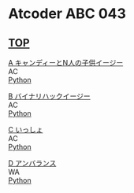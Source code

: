 # Atcoder ABC 043

## [TOP](https://atcoder.jp/contests/abc043)  

[A キャンディーとN人の子供イージー](https://atcoder.jp/contests/abc043/tasks/abc043_a)  
AC  
[Python](https://atcoder.jp/contests/abc043/submissions/15399715)  

[B バイナリハックイージー](https://atcoder.jp/contests/abc043/tasks/abc043_b)  
AC  
[Python](https://atcoder.jp/contests/abc043/submissions/15399750)  
  
[C いっしょ](https://atcoder.jp/contests/abc043/tasks/arc058_a)  
AC  
[Python](https://atcoder.jp/contests/abc043/submissions/15399781)  
  
[D アンバランス](https://atcoder.jp/contests/abc043/tasks/arc058_b)  
WA  
[Python](https://atcoder.jp/contests/abc043/submissions/15399835)  
